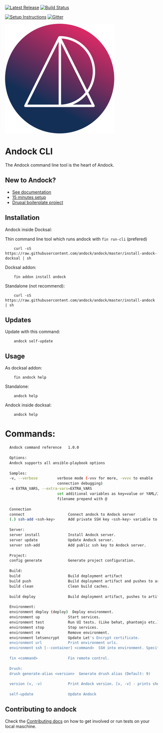 [![Latest Release](https://img.shields.io/github/release/andock/andock.svg?style=flat-square)](https://github.com/andock/andock/releases/latest) [![Build Status](https://img.shields.io/travis/andock/andock.svg?style=flat-square)](https://travis-ci.org/andock/andock)

[![Setup Instructions](https://img.shields.io/badge/%E2%9A%99-%20Setup%20Instructions%20-blue.svg)](https://andock.readthedocs.io/en/latest/)
[![Gitter](https://img.shields.io/gitter/room/andock/community-support.svg)](https://gitter.im/andock/community-support?source=orgpage)

![alt text](docs/images/logo_circle.svg "andock")

# Andock CLI

The Andock command line tool is the heart of Andock.    

## New to Andock?
* [See documentation](https://andock.readthedocs.io/en/latest/)
* [15 minutes setup](https://andock.readthedocs.io/en/latest/getting-started/docksal/)
* [Drupal boilerplate project](https://github.com/andock/boilerplate-drupal8)

## Installation

Andock inside Docksal:

Thin command line tool which runs andock with `fin run-cli` (prefered)
```
    curl -sS https://raw.githubusercontent.com/andock/andock/master/install-andock-docksal | sh
```

Docksal addon:
```
    fin addon install andock
```

Standalone (not recommend): 
```
    curl -sS https://raw.githubusercontent.com/andock/andock/master/install-andock | sh
```

## Updates
Update with this command:
```
    andock self-update
```

## Usage
As docksal addon:
```
    fin andock help
```
Standalone: 
```
    andock help
```

Andock inside docksal:
```
    andock help
```

# Commands:
```bash
  Andock command reference   1.0.0

  Options:                   
  Andock supports all ansible-playbook options  

  Samples:                   
  -v, --verbose         verbose mode (-vvv for more, -vvvv to enable
                        connection debugging)  
  -e EXTRA_VARS, --extra-vars=EXTRA_VARS
                        set additional variables as key=value or YAML/JSON, if
                        filename prepend with @  

  Connection                 
  connect                    Connect andock to Andock server
  (.) ssh-add <ssh-key>      Add private SSH key <ssh-key> variable to the agent store.

  Server:                    
  server install             Install Andock server.
  server update              Update Andock server.
  server ssh-add             Add public ssh key to Andock server.

  Project:                   
  config generate            Generate project configuration.

  Build:                     
  build                      Build deployment artifact
  build push                 Build deployment artifact and pushes to artifact repository.
  build clean                Clean build caches.

  build deploy               Build deployment artifact, pushes to artifact repository and deploy it.

  Environment:               
  environment deploy (deploy)  Deploy environment.
  environment up             Start services.
  environment test           Run UI tests. (Like behat, phantomjs etc.)
  environment stop           Stop services.
  environment rm             Remove environment.
  environment letsencrypt    Update Let's Encrypt certificate.
  environment url            Print environment urls.
  environment ssh [--container] <command>  SSH into environment. Specify a differnt container than cli with --container <SERVICE>

  fin <command>              Fin remote control.

  Drush:                     
  drush generate-alias <version>  Generate drush alias (Default: 9)

  version (v, -v)            Print Andock version. [v, -v] - prints short version

  self-update                Update Andock

```


## Contributing to andock
Check the [Contributing docs](CONTRIBUTING.md) on how to get involved or run tests on your local maschine.
